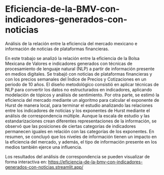 # Eficiencia-de-la-BMV-con-indicadores-generados-con-noticias
Análisis de la relación entre la eficiencia del mercado mexicano e información de noticias de plataformas financieras.

En este trabajo se analizó la relación entre la eficiencia de la Bolsa Mexicana de Valores e indicadores generados con técnicas de procesamiento de lenguaje natural (NLP) a partir de información presente en medios digitales. Se trabajó con noticias de plataformas financieras y con los precios semanales del Índice de Precios y Cotizaciones en un periodo de 10 años. El diseño metodológico consistió en aplicar técnicas de NLP para convertir los datos no estructurados en indicadores, aplicando modelación de tópicos y análisis de sentimiento. Por otra parte, se estimó la eficiencia del mercado mediante un algoritmo para calcular el exponente de Hurst de manera local, para terminar el estudio analizando las relaciones entre los indicadores de noticias y los exponentes de Hurst mediante el análisis de correspondencia múltiple. Aunque la escala de estudio y las estandarizaciones crean diferentes representaciones de la información, se observó que las posiciones de ciertas categorías de indicadores permanecen iguales en relación con las categorías de los exponentes. En resumen, se concluyó que los niveles de información tienen un impacto en la eficiencia del mercado, y además, el tipo de información presente en los medios también ejerce una influencia.

Los resultados del análisis de correspondencia se pueden visualizar de forma interactiva en:
https://eficiencia-de-la-bmv-con-indicadores-generados-con-noticias.streamlit.app/
